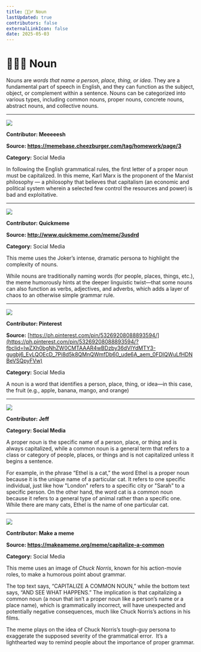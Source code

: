 ```yaml
---
title: 🏃🏿‍♂️ Noun
lastUpdated: true
contributors: false
externalLinkIcon: false
date: 2025-05-03
---
```

# 🏃🏿‍♂️ Noun

Nouns are *words that name a person, place, thing, or idea*. They are a fundamental part of speech in English, and they can function as the subject, object, or complement within a sentence. Nouns can be categorized into various types, including common nouns, proper nouns, concrete nouns, abstract nouns, and collective nouns. 

- - -

![](https://i.chzbgr.com/full/9253347072/h7F607006/reads-english-teacher-explaining-proper-nouns-dont-forget-to-capitalize-above-a-pic-of-karl-marx)

**Contributor: Meeeeesh**

**S﻿ource: <https://memebase.cheezburger.com/tag/homework/page/3>**

**Category:** Social Media

In following the English grammatical rules, the first letter of a proper noun must be capitalized. In this meme, Karl Marx is the proponent of the Marxist philosophy — a philosophy that believes that capitalism (an economic and political system wherein a selected few control the resources and power) is bad and exploitative.

- - -



![](/media/nouns.jpg)

**Contributor: Q﻿uickmeme**

**S﻿ource: <http://www.quickmeme.com/meme/3usdrd>**

**C﻿ategory:** Social Media

This meme uses the Joker’s intense, dramatic persona to highlight the complexity of nouns.

While nouns are traditionally naming words (for people, places, things, etc.), the meme humorously hints at the deeper linguistic twist—that some nouns can also function as verbs, adjectives, and adverbs, which adds a layer of chaos to an otherwise simple grammar rule.

- - -



![](https://i.pinimg.com/736x/56/71/d9/5671d9a3bae1c8c727e31e861de167a8.jpg)

**Contributor: P﻿interest**

**S﻿ource:** [https://ph.pinterest.com/pin/53269208088893594/](https://ph.pinterest.com/pin/53269208088893594/?fbclid=IwZXh0bgNhZW0CMTAAAR4wBDzby36dVIYdMTY3-gugbj6_EvLQOEcD_7Pi8d5k8QMnQWmfDb60_ude6A_aem_0FDlQWuLfHDNBeVSQpyFVw)

**C﻿ategory:** Social Media

A noun is a word that identifies a person, place, thing, or idea—in this case, the fruit (e.g., apple, banana, mango, and orange)

- - -



![](/media/screenshot-2025-05-04-6.28.41-am.png)

**Contributor: Jeff**

**C﻿ategory: Social Media**

A proper noun is the specific name of a person, place, or thing and is always capitalized, while a common noun is a general term that refers to a class or category of people, places, or things and is not capitalized unless it begins a sentence. 

For example, in the phrase “Ethel is a cat,” the word Ethel is a proper noun because it is the unique name of a particular cat. It refers to one specific individual, just like how "London" refers to a specific city or "Sarah" to a specific person. On the other hand, the word cat is a common noun because it refers to a general type of animal rather than a specific one. While there are many cats, Ethel is the name of one particular cat.

- - -



![](https://media.makeameme.org/created/capitalize-a-common.jpg)

**Contributor: Make a meme**

**S﻿ource: <https://makeameme.org/meme/capitalize-a-common>**

**C﻿ategory:** Social Media

This meme uses an image of *Chuck Norris*, known for his action-movie roles, to make a humorous point about grammar.

The top text says, “CAPITALIZE A COMMON NOUN,” while the bottom text says, “AND SEE WHAT HAPPENS.” The implication is that capitalizing a common noun (a noun that isn’t a proper noun like a person’s name or a place name), which is grammatically incorrect, will have unexpected and potentially negative consequences, much like Chuck Norris’s actions in his films. 

The meme plays on the idea of Chuck Norris’s tough-guy persona to exaggerate the supposed severity of the grammatical error.  It’s a lighthearted way to remind people about the importance of proper grammar.